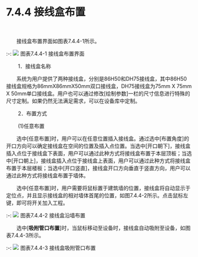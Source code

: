 # 7.4.4 接线盒布置
<br/>

&emsp;&emsp;接线盒布置界面如图表7.4.4-1所示。


:-: ![](images/412.png)
图表7.4.4-1 接线盒布置界面


&emsp;&emsp; 1．接线盒名称

&emsp;&emsp;系统为用户提供了两种接线盒，分别是86H50和DH75接线盒，其中86H50接线盒规格为86mmX86mmX50mm双口接线盒，DH75接线盒为75mm X 75mm X 50mm单口接线盒。用户也可以通过修改\[绘制参数\]一栏的尺寸信息进行特殊的尺寸定制。如果仍然无法满足需求，可以在设备库中定制。

&emsp;&emsp; 2．布置方式

&emsp;&emsp; (1)任意布置

&emsp;&emsp;选中\[任意布置\]时，用户可以在任意位置插入接线盒。通过选中\[布置角度\]的开口方向可以确定接线盒在空间的位置及插入点位置。当选中\[开口朝下\]，接线盒插入点位于接线盒下表面，用户可以通过此种方式将接线盒布置于本层顶板；当选中\[开口朝上\]，接线盒插入点位于接线盒上表面，用户可以通过此种方式将接线盒布置于本层楼板；当选中\[开口竖直\]，接线盒开口方向垂直于竖直方向，用户可以通过此种方式将接线盒布置于墙体。

&emsp;&emsp;选中\[任意布置\]时，用户需要将鼠标置于建筑墙的位置，接线盒将自动显示于定位点，并且显示接线盒的相对墙体首尾的位置，如图7.4.4-2所示。点击鼠标左键，即可将开关加入工程。


:-: ![](images/413.png)
图表7.4.4-2 接线盒沿墙布置

&emsp;&emsp;选中[**吸附管口布置**\]时，当鼠标移动至设备时，接线盒自动吸附至设备，如图表7.4.4-3所示。


:-: ![](images/414.png)
图表7.4.4-3 接线盒吸附管口布置